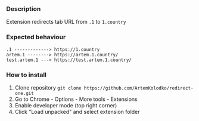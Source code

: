 ### Description
Extension redirects tab URL from `.1` to `1.country`

### Expected behaviour
```shell
.1 -------------> https://1.country
artem.1 --------> https://artem.1.country/
test.artem.1 ---> https://test.artem.1.country/
```

### How to install
1) Clone repository `git clone https://github.com/ArtemKolodko/redirect-one.git`
2) Go to Chrome - Options - More tools - Extensions
3) Enable developer mode (top right corner)
4) Click "Load unpacked" and select extension folder
